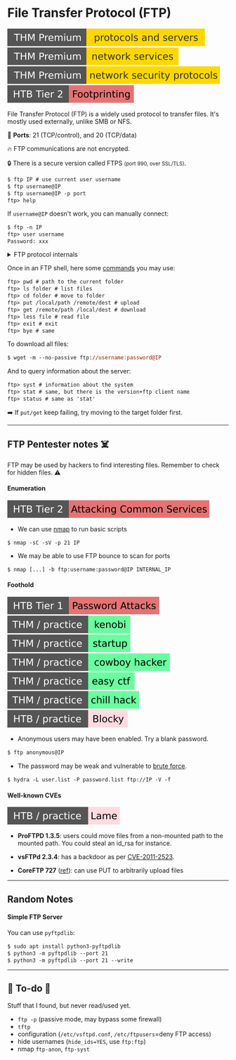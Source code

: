 # File Transfer Protocol (FTP)

[![protocolsandservers](../../../cybersecurity/_badges/thmp/protocolsandservers.svg)](https://tryhackme.com/room/protocolsandservers)
[![networkservices](../../../cybersecurity/_badges/thmp/networkservices.svg)](https://tryhackme.com/room/networkservices)
[![networksecurityprotocols](../../../cybersecurity/_badges/thmp/networksecurityprotocols.svg)](https://tryhackme.com/room/networksecurityprotocols)
[![footprinting](../../../cybersecurity/_badges/htb/footprinting.svg)](https://academy.hackthebox.com/course/preview/footprinting)

<div class="row row-cols-lg-2"><div>

File Transfer Protocol (FTP) is a widely used protocol to transfer files. It's mostly used externally, unlike SMB or NFS.

🐊️ **Ports**: 21 (TCP/control), and 20 (TCP/data)

🔥 FTP communications are not encrypted.

🔒 There is a secure version called FTPS <small>(port 990, over SSL/TLS)</small>.

```shell!
$ ftp IP # use current user username
$ ftp username@IP
$ ftp username@IP -p port
ftp> help
```

If `username@IP` doesn't work, you can manually connect:

```shell!
$ ftp -n IP
ftp> user username
Password: xxx
```

<details class="details-n">
<summary>FTP protocol internals</summary>

An FTP request is starting with the server sending `USER`, the client answering with a username, the server sending `PASS`, and the user answering back with the password.

There are two modes in FTP: active, and passive. The mode determines the port used to transfer data. Data is transferred via the port 20, while in passive mode, a port higher than 1023 will be used.

There are two channels in an FTP connection: a channel to send commands <small>(also called control)</small>, and one to transfer data. There is also a transfer mode, which could be ASCII, or binary (default). You can enter `type [a|i]` or `ascii|binary` to switch.
</details>
</div><div>

Once in an FTP shell, here some [commands](https://www.rfc-editor.org/rfc/rfc959) you may use:

```shell!
ftp> pwd # path to the current folder
ftp> ls folder # list files
ftp> cd folder # move to folder
ftp> put /local/path /remote/dest # upload
ftp> get /remote/path /local/dest # download
ftp> less file # read file
ftp> exit # exit
ftp> bye # same
```

To download all files:

```ps
$ wget -m --no-passive ftp://username:password@IP
```

And to query information about the server:

```shell!
ftp> syst # information about the system
ftp> stat # same, but there is the version+ftp client name
ftp> status # same as 'stat'
```

➡️ If `put/get` keep failing, try moving to the target folder first.
</div></div>

<hr class="sep-both">

## FTP Pentester notes ☠️

FTP may be used by hackers to find interesting files.  Remember to check for hidden files. ⚠️

<div class="row row-cols-lg-2"><div>

#### Enumeration

[![attacking_common_services](../../../cybersecurity/_badges/htb/attacking_common_services.svg)](https://academy.hackthebox.com/course/preview/attacking-common-services)

* We can use [nmap](/cybersecurity/red-team/tools/scanners/ports/nmap.md) to run basic scripts

```shell!
$ nmap -sC -sV -p 21 IP
```

* We may be able to use FTP bounce to scan for ports

```shell!
$ nmap [...] -b ftp:username:password@IP INTERNAL_IP
```

#### Foothold

[![password_attacks](../../../cybersecurity/_badges/htb/password_attacks.svg)](https://academy.hackthebox.com/course/preview/password-attacks)
[![kenobi](../../../cybersecurity/_badges/thm-p/kenobi.svg)](https://tryhackme.com/room/kenobi)
[![startup](../../../cybersecurity/_badges/thm-p/startup.svg)](https://tryhackme.com/room/startup)
[![cowboyhacker](../../../cybersecurity/_badges/thm-p/cowboyhacker.svg)](https://tryhackme.com/room/cowboyhacker)
[![easyctf](../../../cybersecurity/_badges/thm-p/easyctf.svg)](https://tryhackme.com/room/easyctf)
[![chillhack](../../../cybersecurity/_badges/thm-p/chillhack.svg)](https://tryhackme.com/room/chillhack)
[![blocky](../../../cybersecurity/_badges/htb-p/blocky.svg)](https://app.hackthebox.com/machines/Blocky)

* Anonymous users may have been enabled. Try a blank password.

```ps
$ ftp anonymous@IP
```

* The password may be weak and vulnerable to [brute force](/cybersecurity/red-team/s2.discovery/techniques/network/auth.md).

```shell!
$ hydra -L user.list -P password.list ftp://IP -V -f
```
</div><div>

#### Well-known CVEs

[![lame](../../../cybersecurity/_badges/htb-p/lame.svg)](https://app.hackthebox.com/machines/Lame)

* **ProFTPD 1.3.5**: users could move files from a non-mounted path to the mounted path. You could steal an id_rsa for instance.

* **vsFTPd 2.3.4**: has a backdoor as per [CVE-2011-2523](https://nvd.nist.gov/vuln/detail/CVE-2011-2523).

* **CoreFTP 727** ([ref](https://nvd.nist.gov/vuln/detail/CVE-2022-22836)): can use PUT to arbitrarily upload files
</div></div>

<hr class="sep-both">

## Random Notes

<div class="row row-cols-lg-2"><div>

#### Simple FTP Server

You can use `pyftpdlib`:

```shell!
$ sudo apt install python3-pyftpdlib
$ python3 -m pyftpdlib --port 21
$ python3 -m pyftpdlib --port 21 --write
```
</div><div>
</div></div>

<hr class="sep-both">

## 👻 To-do 👻

Stuff that I found, but never read/used yet.

<div class="row row-cols-lg-2"><div>

* `ftp -p` (passive mode, may bypass some firewall)
* `tftp`
* configuration (`/etc/vsftpd.conf`, `/etc/ftpusers`=deny FTP access)
* hide usernames (`hide_ids=YES`, use `ftp:ftp`)
* nmap `ftp-anon`, `ftp-syst`
</div><div>
</div></div>